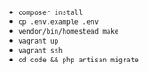 - `composer install`
- `cp .env.example .env`
- `vendor/bin/homestead make`
- `vagrant up`
- `vagrant ssh`
- `cd code && php artisan migrate`
